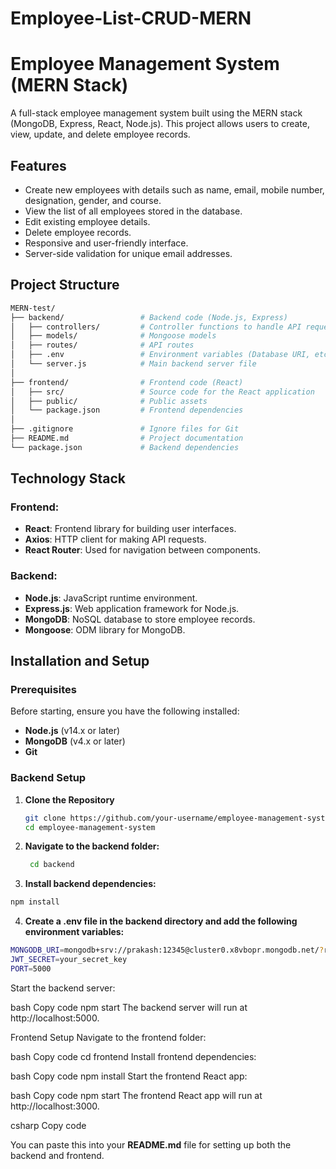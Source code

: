 ﻿# Employee-List-CRUD-MERN
# Employee Management System (MERN Stack)

A full-stack employee management system built using the MERN stack (MongoDB, Express, React, Node.js). This project allows users to create, view, update, and delete employee records.

## Features

- Create new employees with details such as name, email, mobile number, designation, gender, and course.
- View the list of all employees stored in the database.
- Edit existing employee details.
- Delete employee records.
- Responsive and user-friendly interface.
- Server-side validation for unique email addresses.

## Project Structure

```bash
MERN-test/
├── backend/                 # Backend code (Node.js, Express)
│   ├── controllers/         # Controller functions to handle API requests
│   ├── models/              # Mongoose models
│   ├── routes/              # API routes
│   ├── .env                 # Environment variables (Database URI, etc.)
│   └── server.js            # Main backend server file
│
├── frontend/                # Frontend code (React)
│   ├── src/                 # Source code for the React application
│   ├── public/              # Public assets
│   └── package.json         # Frontend dependencies
│
├── .gitignore               # Ignore files for Git
├── README.md                # Project documentation
└── package.json             # Backend dependencies

```

## Technology Stack

### Frontend:
- **React**: Frontend library for building user interfaces.
- **Axios**: HTTP client for making API requests.
- **React Router**: Used for navigation between components.

### Backend:
- **Node.js**: JavaScript runtime environment.
- **Express.js**: Web application framework for Node.js.
- **MongoDB**: NoSQL database to store employee records.
- **Mongoose**: ODM library for MongoDB.

## Installation and Setup

### Prerequisites

Before starting, ensure you have the following installed:

- **Node.js** (v14.x or later)
- **MongoDB** (v4.x or later)
- **Git**

### Backend Setup

1. **Clone the Repository**

   ```bash
   git clone https://github.com/your-username/employee-management-system.git
   cd employee-management-system

2. **Navigate to the backend folder:**
   ```bash
    cd backend
   ```
3. **Install backend dependencies:**
  ```bash
  npm install
  ```
4. **Create a .env file in the backend directory and add the following environment variables:**
  ```bash
MONGODB_URI=mongodb+srv://prakash:12345@cluster0.x8vbopr.mongodb.net/?retryWrites=true&w=majority&appName=Cluster0
JWT_SECRET=your_secret_key
PORT=5000
  ```
Start the backend server:

bash
Copy code
npm start
The backend server will run at http://localhost:5000.

Frontend Setup
Navigate to the frontend folder:

bash
Copy code
cd frontend
Install frontend dependencies:

bash
Copy code
npm install
Start the frontend React app:

bash
Copy code
npm start
The frontend React app will run at http://localhost:3000.

csharp
Copy code

You can paste this into your **README.md** file for setting up both the backend and frontend.
